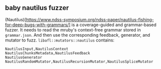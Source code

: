 ## baby nautilus fuzzer
(Nautilus)[https://www.ndss-symposium.org/ndss-paper/nautilus-fishing-for-deep-bugs-with-grammars/] is a coverage-guided and grammar-based fuzzer. It needs to read the mruby's context-free grammar stored in `grammar.json`. And then use the corresponding feedback, generator, and mutator to fuzz.
`libafl::mutators::nautilus` contains:
```
NautilusInput,NautilusContext
NautilusChunksMetadata,NautilusFeedback
NautilusGenerator
NautilusRandomMutator,NautilusRecursionMutator,NautilusSpliceMutator
```